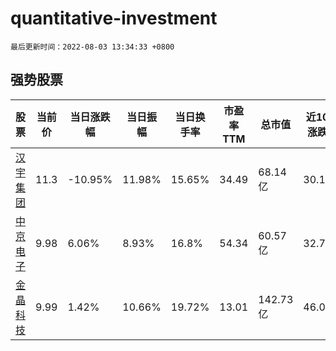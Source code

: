 # quantitative-investment

`最后更新时间：2022-08-03 13:34:33 +0800`

## 强势股票

|股票|当前价|当日涨跌幅|当日振幅|当日换手率|市盈率TTM|总市值|近10日涨跌幅|
|----|----|----|----|----|----|----|----|
|[汉宇集团](https://xueqiu.com/S/SZ300403)|11.3|-10.95%|11.98%|15.65%|34.49|68.14亿|30.18%|
|[中京电子](https://xueqiu.com/S/SZ002579)|9.98|6.06%|8.93%|16.8%|54.34|60.57亿|32.71%|
|[金晶科技](https://xueqiu.com/S/SH600586)|9.99|1.42%|10.66%|19.72%|13.01|142.73亿|46.05%|
